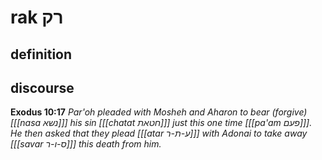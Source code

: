 # rak רק

## definition

## discourse

**Exodus 10:17**
*Par'oh pleaded with Mosheh and Aharon to bear (forgive) \[[[nasa נשא]]\] his sin \[[[chatat חטאת]]\] just this one time \[[[pa'am פעם]]\]. He then asked that they plead \[[[atar ע-ת-ר]]\] with Adonai to take away \[[[savar ס-ו-ר]]\] this death from him.*